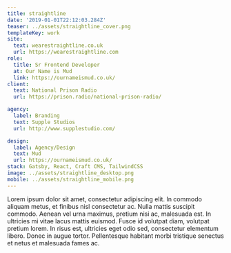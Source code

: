 ```yaml
---
title: straightline
date: '2019-01-01T22:12:03.284Z'
teaser: ../assets/straightline_cover.png
templateKey: work
site:
  text: wearestraightline.co.uk
  url: https://wearestraightline.com
role:
  title: Sr Frontend Developer
  at: Our Name is Mud
  link: https://ournameismud.co.uk/
client:
  text: National Prison Radio
  url: https://prison.radio/national-prison-radio/

agency:
  label: Branding
  text: Supple Studios
  url: http://www.supplestudio.com/

design:
  label: Agency/Design
  text: Mud
  url: https://ournameismud.co.uk/
stack: Gatsby, React, Craft CMS, TailwindCSS
image: ../assets/straightline_desktop.png
mobile: ../assets/straightline_mobile.png
---
```


Lorem ipsum dolor sit amet, consectetur adipiscing elit. In commodo aliquam metus, et finibus nisl consectetur ac. Nulla mattis suscipit commodo. Aenean vel urna maximus, pretium nisi ac, malesuada est. In ultricies mi vitae lacus mattis euismod. Fusce id volutpat diam, volutpat pretium lorem. In risus est, ultricies eget odio sed, consectetur elementum libero. Donec in augue tortor. Pellentesque habitant morbi tristique senectus et netus et malesuada fames ac.
